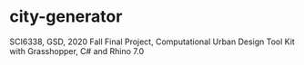# city-generator
SCI6338, GSD, 2020 Fall Final Project, Computational Urban Design Tool Kit with Grasshopper, C# and Rhino 7.0
